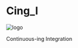 # Cing_I

![logo](https://rawgit.com/Rhathe/C-ING-I/master/c-ing-i-logo.svg)


Continuous-ing Integration

